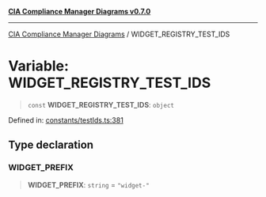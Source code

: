 [**CIA Compliance Manager Diagrams v0.7.0**](../README.md)

***

[CIA Compliance Manager Diagrams](../globals.md) / WIDGET\_REGISTRY\_TEST\_IDS

# Variable: WIDGET\_REGISTRY\_TEST\_IDS

> `const` **WIDGET\_REGISTRY\_TEST\_IDS**: `object`

Defined in: [constants/testIds.ts:381](https://github.com/Hack23/cia-compliance-manager/blob/0a3ec5feaea6fcd6a9f03fda1b8552f4c9fbfab0/src/constants/testIds.ts#L381)

## Type declaration

### WIDGET\_PREFIX

> **WIDGET\_PREFIX**: `string` = `"widget-"`
